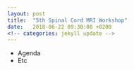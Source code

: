 ```yaml
---
layout: post
title:  "5th Spinal Cord MRI Workshop"
date:   2018-06-22 09:30:00 +0200
<!-- categories: jekyll update -->
---
```

- Agenda
- Etc

